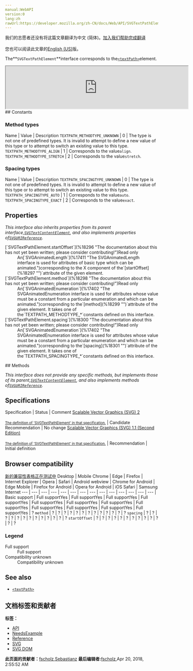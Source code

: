 ```yaml
---
manual:WebAPI
version:0
lang:zh
rawUrl:https://developer.mozilla.org/zh-CN/docs/Web/API/SVGTextPathElement
---
```




<bdi>我们的志愿者还没有将这篇文章翻译为<bdi>中文 (简体)</bdi>。[加入我们帮助完成翻译](%18294 "")<br></br>您也可以阅读此文章的[English (US)](%18272 "")版。</bdi>






The**`SVGTextPathElement`**interface corresponds to the[`<textPath>`](%18295 "In addition to text drawn in a straight line, SVG also includes the ability to place text along the shape of a <path> element. To specify that a block of text is to be rendered along the shape of a <path>, include the given text within a <textPath> element which includes an href attribute with a reference to a <path> element.")element.

<iframe src='https://mdn.mozillademos.org/en-US/docs/Web/API/SVGTextPathElement$samples/inheritance_diagram?revision=1375657' width='600' height='140'></iframe>
## Constants<a name="Constants"></a>

### Method types<a name="Method_types"></a>
Name | Value | Description 
`TEXTPATH_METHODTYPE_UNKNOWN` | 0 | The type is not one of predefined types. It is invalid to attempt to define a new value of this type or to attempt to switch an existing value to this type. 
`TEXTPATH_METHODTYPE_ALIGN` | 1 | Corresponds to the value`align`. 
`TEXTPATH_METHODTYPE_STRETCH` | 2 | Corresponds to the value`stretch`. 


### Spacing types<a name="Spacing_types"></a>
Name | Value | Description 
`TEXTPATH_SPACINGTYPE_UNKNOWN` | 0 | The type is not one of predefined types. It is invalid to attempt to define a new value of this type or to attempt to switch an existing value to this type. 
`TEXTPATH_SPACINGTYPE_AUTO` | 1 | Corresponds to the value`auto`. 
`TEXTPATH_SPACINGTYPE_EXACT` | 2 | Corresponds to the value`exact`. 


## Properties<a name="Properties"></a>


<em>This interface also inherits properties from its parent interface,[`SVGTextContentElement`](%18270 "The SVGTextContentElement interface is implemented by elements that support rendering child text content. It is inherited by various text-related interfaces, such as SVGTextElement, SVGTSpanElement, SVGTRefElement, SVGAltGlyphElement and SVGTextPathElement."), and also implements properties of[`SVGURIReference`](%17508 "The SVGURIReference interface is used to reflect the href attribute and the deprecated xlink:href attribute.").</em>

<dl><dt id=''>[`SVGTextPathElement.startOffset`](%18296 "The documentation about this has not yet been written; please consider contributing!")Read only</dt><dd>An[`SVGAnimatedLength`](%17411 "The SVGAnimatedLength interface is used for attributes of basic type <length> which can be animated.")corresponding to the X component of the`[startOffset](%18297 "")`attribute of the given element.</dd><dt id=''>[`SVGTextPathElement.method`](%18298 "The documentation about this has not yet been written; please consider contributing!")Read only</dt><dd>An[`SVGAnimatedEnumeration`](%17402 "The SVGAnimatedEnumeration interface is used for attributes whose value must be a constant from a particular enumeration and which can be animated.")corresponding to the`[method](%18299 "")`attribute of the given element. It takes one of the`TEXTPATH_METHODTYPE_*`constants defined on this interface.</dd><dt id=''>[`SVGTextPathElement.spacing`](%18300 "The documentation about this has not yet been written; please consider contributing!")Read only</dt><dd>An[`SVGAnimatedEnumeration`](%17402 "The SVGAnimatedEnumeration interface is used for attributes whose value must be a constant from a particular enumeration and which can be animated.")corresponding to the`[spacing](%18301 "")`attribute of the given element. It takes one of the`TEXTPATH_SPACINGTYPE_*`constants defined on this interface.</dd></dl>
## Methods<a name="Methods"></a>


<em>This interface does not provide any specific methods, but implements those of its parent,[`SVGTextContentElement`](%18270 "The SVGTextContentElement interface is implemented by elements that support rendering child text content. It is inherited by various text-related interfaces, such as SVGTextElement, SVGTSpanElement, SVGTRefElement, SVGAltGlyphElement and SVGTextPathElement."), and also implements methods of[`SVGURIReference`](%17508 "The SVGURIReference interface is used to reflect the href attribute and the deprecated xlink:href attribute.").</em>


## Specifications<a name="Specifications"></a>
Specification | Status | Comment 
[Scalable Vector Graphics (SVG) 2<br></br><small>The definition of &#39;SVGTextPathElement&#39; in that specification.</small>](%18302 "") | Candidate Recommendation | No change 
[Scalable Vector Graphics (SVG) 1.1 (Second Edition)<br></br><small>The definition of &#39;SVGTextPathElement&#39; in that specification.</small>](%18303 "") | Recommendation | Initial definition 


## Browser compatibility<a name="Browser_compatibility"></a>
[新的兼容性表格正在测试中<i></i>](%3360 "")
<abbr>Desktop<i></i></abbr> | <abbr>Mobile<i></i></abbr> 
<abbr>Chrome<i></i></abbr> | <abbr>Edge<i></i></abbr> | <abbr>Firefox<i></i></abbr> | <abbr>Internet Explorer<i></i></abbr> | <abbr>Opera<i></i></abbr> | <abbr>Safari<i></i></abbr> | <abbr>Android webview<i></i></abbr> | <abbr>Chrome for Android<i></i></abbr> | <abbr>Edge Mobile<i></i></abbr> | <abbr>Firefox for Android<i></i></abbr> | <abbr>Opera for Android<i></i></abbr> | <abbr>iOS Safari<i></i></abbr> | <abbr>Samsung Internet<i></i></abbr> 
 ---  |  ---  |  ---  |  ---  |  ---  |  ---  |  ---  |  ---  |  ---  |  ---  |  ---  |  ---  |  ---  |  ---  | 
Basic support | <abbr>Full support</abbr>Yes | <abbr>Full support</abbr>Yes | <abbr>Full support</abbr>Yes | <abbr>Full support</abbr>Yes | <abbr>Full support</abbr>Yes | <abbr>Full support</abbr>Yes | <abbr>Full support</abbr>Yes | <abbr>Full support</abbr>Yes | <abbr>Full support</abbr>Yes | <abbr>Full support</abbr>Yes | <abbr>Full support</abbr>Yes | <abbr>Full support</abbr>Yes | <abbr>?</abbr> 
`method` | <abbr>?</abbr> | <abbr>?</abbr> | <abbr>?</abbr> | <abbr>?</abbr> | <abbr>?</abbr> | <abbr>?</abbr> | <abbr>?</abbr> | <abbr>?</abbr> | <abbr>?</abbr> | <abbr>?</abbr> | <abbr>?</abbr> | <abbr>?</abbr> | <abbr>?</abbr> 
`spacing` | <abbr>?</abbr> | <abbr>?</abbr> | <abbr>?</abbr> | <abbr>?</abbr> | <abbr>?</abbr> | <abbr>?</abbr> | <abbr>?</abbr> | <abbr>?</abbr> | <abbr>?</abbr> | <abbr>?</abbr> | <abbr>?</abbr> | <abbr>?</abbr> | <abbr>?</abbr> 
`startOffset` | <abbr>?</abbr> | <abbr>?</abbr> | <abbr>?</abbr> | <abbr>?</abbr> | <abbr>?</abbr> | <abbr>?</abbr> | <abbr>?</abbr> | <abbr>?</abbr> | <abbr>?</abbr> | <abbr>?</abbr> | <abbr>?</abbr> | <abbr>?</abbr> | <abbr>?</abbr> 


### Legend<a name="Legend"></a>
<dl><dt id=''><abbr>Full support</abbr></dt><dd>Full support</dd><dt id=''><abbr>Compatibility unknown</abbr></dt><dd>Compatibility unknown</dd></dl>

## See also<a name="See_also"></a>

* [`<textPath>`](%18295 "In addition to text drawn in a straight line, SVG also includes the ability to place text along the shape of a <path> element. To specify that a block of text is to be rendered along the shape of a <path>, include the given text within a <textPath> element which includes an href attribute with a reference to a <path> element.")



## 文档标签和贡献者
**标签：**
* [API](%50 "")
* [NeedsExample](%13047 "")
* [Reference](%3381 "")
* [SVG](%457 "")
* [SVG DOM](%17335 "")

**此页面的贡献者：**[fscholz](%60 ""),[Sebastianz](%4468 "")
**最后编辑者:**[fscholz](%60 ""),<time>Apr 20, 2018, 2:55:52 AM</time>


